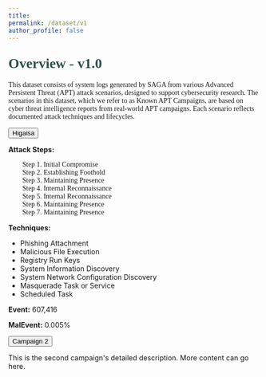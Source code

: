 ```yaml
---
title: 
permalink: /dataset/v1
author_profile: false
---
```


<h1 style= "color:#2F4F4F; font-family: 'Work Sans'; margin-top: 1em !important;">Overview - v1.0</h1>
<p style="font-family: 'Work Sans';">This dataset consists of system logs generated by SAGA from various Advanced Persistent Threat (APT) attack scenarios, designed to support cybersecurity research. The scenarios in this dataset, which we refer to as Known APT Campaigns, are based on cyber threat intelligence reports from real-world APT campaigns. Each scenario reflects documented attack techniques and lifecycles.</p>

<div class="accordion">
  <div class="accordion-item">
    <button class="accordion-header">Higaisa</button>    
    <div class="accordion-content">
      <p><strong>Attack Steps:</strong></p> 
        <p style="font-family: 'Work Sans'; margin: 0 auto; text-indent: 2em;">Step 1. Initial Compromise</p>
        <p style="font-family: 'Work Sans'; margin: 0 auto; text-indent: 2em;">Step 2. Establishing Foothold</p>
        <p style="font-family: 'Work Sans'; margin: 0 auto; text-indent: 2em;">Step 3. Maintaining Presence</p>
        <p style="font-family: 'Work Sans'; margin: 0 auto; text-indent: 2em;">Step 4. Internal Reconnaissance</p>
        <p style="font-family: 'Work Sans'; margin: 0 auto; text-indent: 2em;">Step 5. Internal Reconnaissance</p>
        <p style="font-family: 'Work Sans'; margin: 0 auto; text-indent: 2em;">Step 6. Maintaining Presence</p>
        <p style="font-family: 'Work Sans'; margin: 0 auto; text-indent: 2em;">Step 7. Maintaining Presence</p>
      <p><strong>Techniques:</strong></p>
      <ul>
        <li>Phishing Attachment</li>
        <li>Malicious File Execution</li>
        <li>Registry Run Keys</li>
        <li>System Information Discovery</li>
        <li>System Network Configuration Discovery</li>
        <li>Masquerade Task or Service</li>
        <li>Scheduled Task</li>
      </ul>      
      <p><strong>Event:</strong> 607,416</p>
      <p><strong>MalEvent:</strong> 0.005%</p>
    </div>
  </div>
  <div class="accordion-item">
    <button class="accordion-header" id="accordion2">
      <span class="accordion-title">Campaign 2</span>
    </button>
    <div class="accordion-content" id="content2">
      <p>This is the second campaign's detailed description. More content can go here.</p>
    </div>
  </div>
</div>
